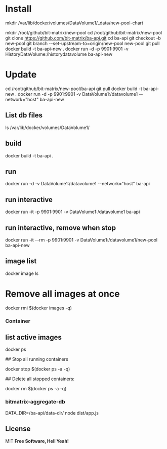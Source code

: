 # Install

mkdir /var/lib/docker/volumes/DataVolume1/\_data/new-pool-chart

mkdir /root/github/bit-matrix/new-pool
cd /root/github/bit-matrix/new-pool
git clone https://github.com/bit-matrix/ba-api.git
cd ba-api
git checkout -b new-pool
git branch --set-upstream-to=origin/new-pool new-pool
git pull
docker build -t ba-api-new .
docker run -d -p 9901:9901 -v HistoryDataVolume:/historydatavolume ba-api-new

# Update

cd /root/github/bit-matrix/new-pool/ba-api
git pull
docker build -t ba-api-new .
docker run -d -p 9901:9901 -v DataVolume1:/datavolume1 --network="host" ba-api-new

## List db files

ls /var/lib/docker/volumes/DataVolume1/

## build

docker build -t ba-api .

## run

docker run -d -v DataVolume1:/datavolume1 --network="host" ba-api

## run interactive

docker run -it -p 9901:9901 -v DataVolume1:/datavolume1 ba-api

## run interactive, remove when stop

docker run -it --rm -p 9901:9901 -v DataVolume1:/datavolume1/new-pool ba-api-new

## image list

docker image ls

# Remove all images at once

docker rmi $(docker images -q)

### Container

## list active images

docker ps

## Stop all running containers

docker stop $(docker ps -a -q)

## Delete all stopped containers:

docker rm $(docker ps -a -q)

### bitmatrix-aggregate-db

DATA_DIR=/ba-api/data-dir/ node dist/app.js

## License

MIT
**Free Software, Hell Yeah!**
